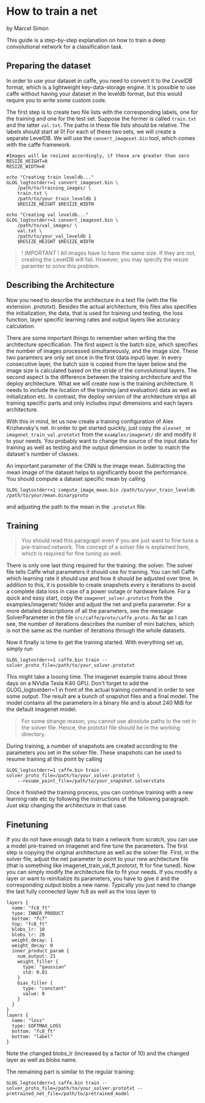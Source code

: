 # How to train a net

by Marcel Simon

This guide is a step-by-step explanation on how to train a deep convolutional network for a classification task. 


## Preparing the dataset

In order to use your dataset in caffe, you need to convert it to the _LevelDB_ format, which is a lightweight key-data-storage engine. It is possible to use caffe without having your dataset in the leveldb format, but this would require you to write some custom code. 


The first step is to create two file lists with the corresponding labels, one for the training and one for the test set. Suppose the former is called `train.txt` and the latter `val.txt`. The paths in these file lists should be relative. The labels should start at 0! For each of these two sets, we will create a separate LevelDB. We will use the `convert_imageset.bin` tool, which comes with the caffe framework. 
```
#Images will be resized accordingly, if these are greater than zero
RESIZE_HEIGHT=0
RESIZE_WIDTH=0

echo "Creating train leveldb..."
GLOG_logtostderr=1 convert_imageset.bin \
    /path/to/training_images/ \
    train.txt \
    /path/to/your_train_leveldb 1
    $RESIZE_HEIGHT $RESIZE_WIDTH

echo "Creating val leveldb..."
GLOG_logtostderr=1 convert_imageset.bin \
    /path/to/val_images/ \
    val.txt \
    /path/to/your_val_leveldb 1
    $RESIZE_HEIGHT $RESIZE_WIDTH
```

>! *IMPORTANT* ! All images have to have the same size. If they are not, creating the LevelDB will fail. However, you may specify the resize paramter to solve this problem.

## Describing the Architecture

Now you need to describe the architecture in a text file (with the file extension .prototxt). Besides the actual architecture, this files also specifies the initialization, the data, that is used for training und testing, the loss function, layer specific learning rates and output layers like accuracy calculation. 

There are some important things to remember when writing the the architecture specification. The first aspect is the batch size, which specifies the number of images processed simultaneously, and the image size. These two paramters are only set once in the first (data input) layer. In every consecutive layer, the batch size is copied from the layer below and the image size is calculated based on the stride of the convolutional layers. The second aspect is the difference between the training architecture and the deploy architecture. What we will create now is the training architecture. It needs to include the location of the training (and evaluation) data as well as initialization etc. In contrast, the deploy version of the architecture strips all training specific parts and only includes input dimensions and each layers architecture. 

With this in mind, let us now create a training configuration of Alex Krizhevsky's net. In order to get started quickly, just copy the `alexnet_` or `imagenet_train_val.prototxt` from the `examples/imagenet/` dir and modify it to your needs. You probably want to change the source of the input data for training as well as testing and the output dimension in order to match the dataset's number of classes. 

An important parameter of the CNN is the image mean. Subtracting the mean image of the dataset helps to significantly boost the performance. You should compute a dataset specific mean by calling 

```
GLOG_logtostderr=1 compute_image_mean.bin /path/to/your_train_leveldb /path/to/your/mean.binaryproto
```
and adjusting the path to the mean in the `.prototxt` file.

## Training
> You should read this paragraph even if you are just want to fine tune a pre-trained network. The concept of a solver file is explained here, which is required for fine tuning as well. 

There is only one last thing required for the training: the solver. The solver file tells Caffe what parameters it should use for training. You can tell Caffe which learning rate it should use and how it should be adjusted over time. In addition to this, it is possible to create snapshots every x iterations to avoid a complete data loss in case of a power outage or hardware failure. For a quick and easy start, copy the `imagenet_solver.prototxt` from the examples/imagenet/ folder and adjust the net and prefix parameter. For a more detailed descriptions of all the parameters, see the message SolverParameter in the file `src/caffe/proto/caffe.proto`. As far as I can see, the number of iterations describes the number of mini batches, which is not the same as the number of iterations through the whole datasets. 

Now it finally is time to get the training started. With everything set up, simply run 
```
GLOG_logtostderr=1 caffe.bin train --solver_proto_file=/path/to/your_solver.prototxt
```
This might take a looong time. The imagenet example trains about three days on a NVidia Tesla K40 GPU. Don't forget to add the GLOG_logtostderr=1 in front of the actual training command in order to see some output. The result are a bunch of snapshot files and a final model. The model contains all the parameters in a binary file and is about 240 MiB for the default imagenet model.

> For some strange reason, you cannot use absolute paths to the net in the solver file. Hence, the prototxt file should be in the working directory. 

During training, a number of snapshots are created according to the parameters you set in the solver file. These snapshots can be used to resume training at this point by calling 
```
GLOG_logtostderr=1 caffe.bin train --solver_proto_file=/path/to/your_solver.prototxt \
    --resume_point_file=/path/to/your_snapshot.solverstate
```

Once it finished the training process, you can continue training with a new learning rate etc by following the instructions of the following paragraph. Just skip changing the architecture in that case. 

## Finetuning
If you do not have enough data to train a network from scratch, you can use a model pre-trained on imagenet and fine tune the parameters. The first step is copying the original architecture as well as the solver file. First, in the solver file, adjust the net parameter to point to your new architecture file (that is something like imagenet_train_val_ft.prototxt, ft for fine tuned). Now you can simply modify the architecture file to fit your needs. If you modify a layer or want to reinitialize its parameters, you have to give it and the corresponding output blobs a new name. Typically you just need to change the last fully connected layer fc8 as well as the loss layer to 
```
layers {
  name: "fc8_ft"
  type: INNER_PRODUCT
  bottom: "fc7"
  top: "fc8_ft"
  blobs_lr: 10
  blobs_lr: 20
  weight_decay: 1
  weight_decay: 0
  inner_product_param {
    num_output: 21
    weight_filler {
      type: "gaussian"
      std: 0.01
    }
    bias_filler {
      type: "constant"
      value: 0
    }
  }
}
layers {
  name: "loss"
  type: SOFTMAX_LOSS
  bottom: "fc8_ft"
  bottom: "label"
}
```

Note the changed blobs_lr (increased by a factor of 10) and the changed layer as well as blobs name. 

The remaining part is similar to the regular training:

```
GLOG_logtostderr=1 caffe.bin train --solver_proto_file=/path/to/your_solver.prototxt --pretrained_net_file=/path/to/pretrained_model
```